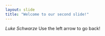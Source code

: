 ```yaml
---
layout: slide
title: "Welcome to our second slide!"
---
```

*Luke Schwarze*
Use the left arrow to go back!
